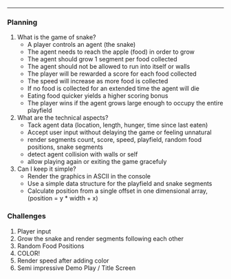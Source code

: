 
---
### Planning
1. What is the game of snake? 
   - A player controls an agent (the snake)
   - The agent needs to reach the apple (food) in order to grow
   - The agent should grow 1 segment per food collected
   - The agent should not be allowed to run into itself or walls
   - The player will be rewarded a score for each food collected
   - The speed will increase as more food is collected
   - If no food is collected for an extended time the agent will die
   - Eating food quicker yields a higher scoring bonus
   - The player wins if the agent grows large enough to occupy the entire playfield
2. What are the technical aspects?
   - Tack agent data (location, length, hunger, time since last eaten)
   - Accept user input without delaying the game or feeling unnatural
   - render segments count, score, speed, playfield, random food positions, snake segments
   - detect agent collision with walls or self
   - allow playing again or exiting the game gracefuly
3. Can I keep it simple?
   - Render the graphics in ASCII in the console
   - Use a simple data structure for the playfield and snake segments
   - Calculate position from a single offset in one dimensional array, (position = y * width + x)

### Challenges
1. Player input
2. Grow the snake and render segments following each other
3. Random Food Positions
4. COLOR!
5. Render speed after adding color
6. Semi impressive Demo Play / Title Screen
